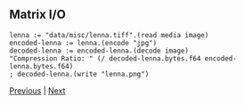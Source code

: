 Matrix I/O
----------

    lenna := "data/misc/lenna.tiff".(read media image)
    encoded-lenna := lenna.(encode "jpg")
    decoded-lenna := encoded-lenna.(decode image)
    "Compression Ratio: " (/ decoded-lenna.bytes.f64 encoded-lenna.bytes.f64)
    ; decoded-lenna.(write "lenna.png")

[Previous](?href=comments) | [Next](?href=c_api)
